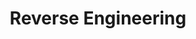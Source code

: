 ---
title: "Reverse Engineering"
description: Decompiling, analyzing, and modifying binaries or scripts
summary: Write-ups for Reverse Engineering challenges on PicoCTF
type: "list"
weight: 6
hidemeta: true
cascade:
    showDate: false
---